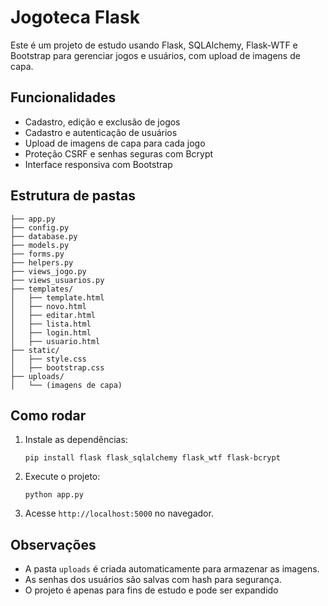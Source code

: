 # Jogoteca Flask

Este é um projeto de estudo usando Flask, SQLAlchemy, Flask-WTF e Bootstrap para gerenciar jogos e usuários, com upload de imagens de capa.

## Funcionalidades

- Cadastro, edição e exclusão de jogos
- Cadastro e autenticação de usuários
- Upload de imagens de capa para cada jogo
- Proteção CSRF e senhas seguras com Bcrypt
- Interface responsiva com Bootstrap

## Estrutura de pastas

```
├── app.py
├── config.py
├── database.py
├── models.py
├── forms.py
├── helpers.py
├── views_jogo.py
├── views_usuarios.py
├── templates/
│   ├── template.html
│   ├── novo.html
│   ├── editar.html
│   ├── lista.html
│   ├── login.html
│   ├── usuario.html
├── static/
│   ├── style.css
│   ├── bootstrap.css
├── uploads/
│   └── (imagens de capa)
```

## Como rodar

1. Instale as dependências:
   ```
   pip install flask flask_sqlalchemy flask_wtf flask-bcrypt
   ```
2. Execute o projeto:
   ```
   python app.py
   ```
3. Acesse `http://localhost:5000` no navegador.

## Observações

- A pasta `uploads` é criada automaticamente para armazenar as imagens.
- As senhas dos usuários são salvas com hash para segurança.
- O projeto é apenas para fins de estudo e pode ser expandido